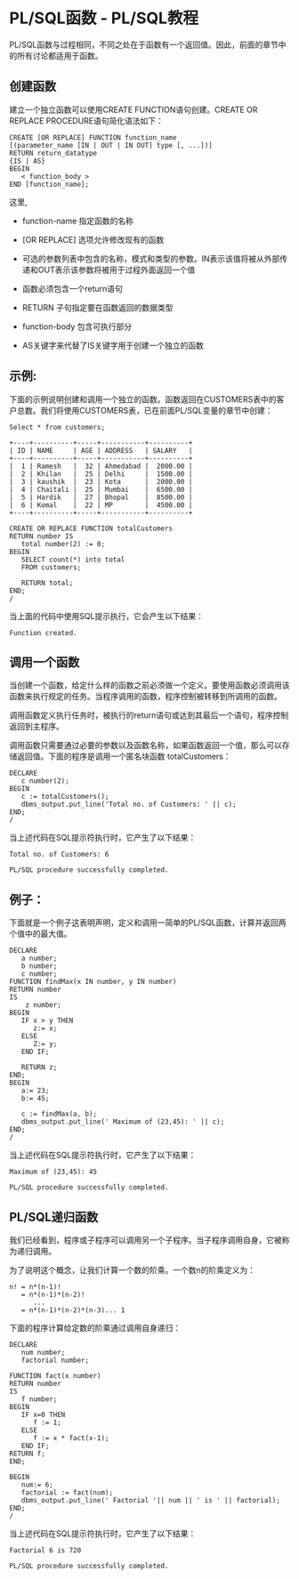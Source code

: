 # PL/SQL函数 - PL/SQL教程

PL/SQL函数与过程相同，不同之处在于函数有一个返回值。因此，前面的章节中的所有讨论都适用于函数。

## 创建函数

建立一个独立函数可以使用CREATE FUNCTION语句创建。CREATE OR REPLACE PROCEDURE语句简化语法如下：

```
CREATE [OR REPLACE] FUNCTION function_name
[(parameter_name [IN | OUT | IN OUT] type [, ...])]
RETURN return_datatype
{IS | AS}
BEGIN
   < function_body >
END [function_name];
```

这里,

*   function-name 指定函数的名称

*   [OR REPLACE] 选项允许修改现有的函数

*   可选的参数列表中包含的名称，模式和类型的参数。IN表示该值将被从外部传递和OUT表示该参数将被用于过程外面返回一个值

*   函数必须包含一个return语句

*   RETURN 子句指定要在函数返回的数据类型

*   function-body 包含可执行部分

*   AS关键字来代替了IS关键字用于创建一个独立的函数

## 示例:

下面的示例说明创建和调用一个独立的函数。函数返回在CUSTOMERS表中的客户总数。我们将使用CUSTOMERS表，已在前面PL/SQL变量的章节中创建：

```
Select * from customers;

+----+----------+-----+-----------+----------+
| ID | NAME     | AGE | ADDRESS   | SALARY   |
+----+----------+-----+-----------+----------+
|  1 | Ramesh   |  32 | Ahmedabad |  2000.00 |
|  2 | Khilan   |  25 | Delhi     |  1500.00 |
|  3 | kaushik  |  23 | Kota      |  2000.00 |
|  4 | Chaitali |  25 | Mumbai    |  6500.00 |
|  5 | Hardik   |  27 | Bhopal    |  8500.00 |
|  6 | Komal    |  22 | MP        |  4500.00 |
+----+----------+-----+-----------+----------+
```

```
CREATE OR REPLACE FUNCTION totalCustomers
RETURN number IS
   total number(2) := 0;
BEGIN
   SELECT count(*) into total
   FROM customers;

   RETURN total;
END;
/
```

当上面的代码中使用SQL提示执行，它会产生以下结果：

```
Function created.

```

## 调用一个函数

当创建一个函数，给定什么样的函数之前必须做一个定义。要使用函数必须调用该函数来执行规定的任务。当程序调用的函数，程序控制被转移到所调用的函数。

调用函数定义执行任务时，被执行的return语句或达到其最后一个语句，程序控制返回到主程序。

调用函数只需要通过必要的参数以及函数名称，如果函数返回一个值，那么可以存储返回值。下面的程序是调用一个匿名块函数 totalCustomers：

```
DECLARE
   c number(2);
BEGIN
   c := totalCustomers();
   dbms_output.put_line('Total no. of Customers: ' || c);
END;
/
```

当上述代码在SQL提示符执行时，它产生了以下结果：

```
Total no. of Customers: 6

PL/SQL procedure successfully completed.

```

## 例子：

下面就是一个例子这表明声明，定义和调用一简单的PL/SQL函数，计算并返回两个值中的最大值。

```
DECLARE
   a number;
   b number;
   c number;
FUNCTION findMax(x IN number, y IN number) 
RETURN number
IS
    z number;
BEGIN
   IF x > y THEN
      z:= x;
   ELSE
      Z:= y;
   END IF;

   RETURN z;
END; 
BEGIN
   a:= 23;
   b:= 45;

   c := findMax(a, b);
   dbms_output.put_line(' Maximum of (23,45): ' || c);
END;
/
```

当上述代码在SQL提示符执行时，它产生了以下结果：

```
Maximum of (23,45): 45 

PL/SQL procedure successfully completed.

```

## PL/SQL递归函数

我们已经看到，程序或子程序可以调用另一个子程序。当子程序调用自身，它被称为递归调用。

为了说明这个概念，让我们计算一个数的阶乘。一个数n的阶乘定义为：

```
n! = n*(n-1)!
   = n*(n-1)*(n-2)!
      ...
   = n*(n-1)*(n-2)*(n-3)... 1
```

下面的程序计算给定数的阶乘通过调用自身递归：

```
DECLARE
   num number;
   factorial number;

FUNCTION fact(x number)
RETURN number 
IS
   f number;
BEGIN
   IF x=0 THEN
      f := 1;
   ELSE
      f := x * fact(x-1);
   END IF;
RETURN f;
END;

BEGIN
   num:= 6;
   factorial := fact(num);
   dbms_output.put_line(' Factorial '|| num || ' is ' || factorial);
END;
/
```

当上述代码在SQL提示符执行时，它产生了以下结果：

```
Factorial 6 is 720 

PL/SQL procedure successfully completed.
```

